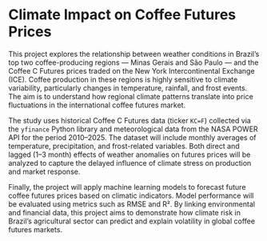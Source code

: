 # Climate Impact on Coffee Futures Prices

This project explores the relationship between weather conditions in Brazil’s top two coffee-producing regions — Minas Gerais and São Paulo — and the Coffee C Futures prices traded on the New York Intercontinental Exchange (ICE). Coffee production in these regions is highly sensitive to climate variability, particularly changes in temperature, rainfall, and frost events. The aim is to understand how regional climate patterns translate into price fluctuations in the international coffee futures market.

The study uses historical Coffee C Futures data (ticker `KC=F`) collected via the `yfinance` Python library and meteorological data from the NASA POWER API for the period 2010–2025. The dataset will include monthly averages of temperature, precipitation, and frost-related variables. Both direct and lagged (1–3 month) effects of weather anomalies on futures prices will be analyzed to capture the delayed influence of climate stress on production and market response.

Finally, the project will apply machine learning models to forecast future coffee futures prices based on climatic indicators. Model performance will be evaluated using metrics such as RMSE and R². By linking environmental and financial data, this project aims to demonstrate how climate risk in Brazil’s agricultural sector can predict and explain volatility in global coffee futures markets.
